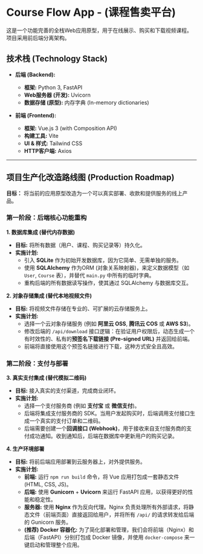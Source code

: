 # Course Flow App - (课程售卖平台)

这是一个功能完善的全栈Web应用原型，用于在线展示、购买和下载视频课程。项目采用前后端分离架构。

## 技术栈 (Technology Stack)

*   **后端 (Backend):**
    *   **框架:** Python 3, FastAPI
    *   **Web服务器 (开发):** Uvicorn
    *   **数据存储 (原型):** 内存字典 (In-memory dictionaries)

*   **前端 (Frontend):**
    *   **框架:** Vue.js 3 (with Composition API)
    *   **构建工具:** Vite
    *   **UI & 样式:** Tailwind CSS
    *   **HTTP客户端:** Axios

---

## 项目生产化改造路线图 (Production Roadmap)

**目标：** 将当前的应用原型改造为一个可以真实部署、收款和提供服务的线上产品。

### 第一阶段：后端核心功能重构

**1. 数据库集成 (替代内存数据)**

*   **目标:** 将所有数据（用户、课程、购买记录等）持久化。
*   **实施计划:**
    *   引入 **SQLite** 作为初始开发数据库，因为它简单、无需单独的服务。
    *   使用 **SQLAlchemy** 作为ORM (对象关系映射器)，来定义数据模型（如 `User`, `Course` 表），并替代 `main.py` 中所有的临时字典。
    *   重构后端的所有数据读写操作，使其通过 SQLAlchemy 与数据库交互。

**2. 对象存储集成 (替代本地视频文件)**

*   **目标:** 将视频文件存储在专业的、可扩展的云存储服务上。
*   **实施计划:**
    *   选择一个云对象存储服务 (例如 **阿里云 OSS**, **腾讯云 COS** 或 **AWS S3**)。
    *   修改后端的 `/api/download` 接口逻辑：在验证用户权限后，动态生成一个有时效性的、私有的**预签名下载链接 (Pre-signed URL)** 并返回给前端。
    *   前端将直接使用这个预签名链接进行下载，这种方式安全且高效。

### 第二阶段：支付与部署

**3. 真实支付集成 (替代模拟二维码)**

*   **目标:** 接入真实的支付渠道，完成商业闭环。
*   **实施计划:**
    *   选择一个支付服务商 (例如 **支付宝** 或 **微信支付**)。
    *   后端将集成支付服务商的 SDK。当用户发起购买时，后端调用支付接口生成一个真实的支付订单和二维码。
    *   后端需要创建一个**回调接口 (Webhook)**，用于接收来自支付服务商的支付成功通知。收到通知后，后端在数据库中更新用户的购买记录。

**4. 生产环境部署**

*   **目标:** 将前后端应用部署到云服务器上，对外提供服务。
*   **实施计划:**
    *   **前端:** 运行 `npm run build` 命令，将 Vue 应用打包成一套静态文件 (HTML, CSS, JS)。
    *   **后端:** 使用 **Gunicorn** + **Uvicorn** 来运行 FastAPI 应用，以获得更好的性能和稳定性。
    *   **服务器:** 使用 **Nginx** 作为反向代理。Nginx 负责处理所有外部请求，将静态文件（前端页面）直接返回给用户，并将所有 `/api/` 的请求转发给后端的 Gunicorn 服务。
    *   **(推荐) Docker 容器化:** 为了简化部署和管理，我们会将前端（Nginx）和后端（FastAPI）分别打包成 Docker 镜像，并使用 `docker-compose` 来一键启动和管理整个应用。
